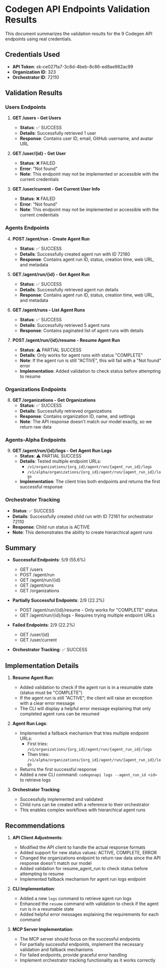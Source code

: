 # Codegen API Endpoints Validation Results

This document summarizes the validation results for the 9 Codegen API endpoints using real credentials.

## Credentials Used
- **API Token**: sk-ce027fa7-3c8d-4beb-8c86-ed8ae982ac99
- **Organization ID**: 323
- **Orchestrator ID**: 72110

## Validation Results

### Users Endpoints

1. **GET /users - Get Users**
   - **Status**: ✅ SUCCESS
   - **Details**: Successfully retrieved 1 user
   - **Response**: Contains user ID, email, GitHub username, and avatar URL

2. **GET /user/{id} - Get User**
   - **Status**: ❌ FAILED
   - **Error**: "Not found"
   - **Note**: This endpoint may not be implemented or accessible with the current credentials

3. **GET /user/current - Get Current User Info**
   - **Status**: ❌ FAILED
   - **Error**: "Not found"
   - **Note**: This endpoint may not be implemented or accessible with the current credentials

### Agents Endpoints

4. **POST /agent/run - Create Agent Run**
   - **Status**: ✅ SUCCESS
   - **Details**: Successfully created agent run with ID 72160
   - **Response**: Contains agent run ID, status, creation time, web URL, and metadata

5. **GET /agent/run/{id} - Get Agent Run**
   - **Status**: ✅ SUCCESS
   - **Details**: Successfully retrieved agent run details
   - **Response**: Contains agent run ID, status, creation time, web URL, and metadata

6. **GET /agent/runs - List Agent Runs**
   - **Status**: ✅ SUCCESS
   - **Details**: Successfully retrieved 5 agent runs
   - **Response**: Contains paginated list of agent runs with details

7. **POST /agent/run/{id}/resume - Resume Agent Run**
   - **Status**: ⚠️ PARTIAL SUCCESS
   - **Details**: Only works for agent runs with status "COMPLETE"
   - **Note**: If the agent run is still "ACTIVE", this will fail with a "Not found" error
   - **Implementation**: Added validation to check status before attempting to resume

### Organizations Endpoints

8. **GET /organizations - Get Organizations**
   - **Status**: ✅ SUCCESS
   - **Details**: Successfully retrieved organizations
   - **Response**: Contains organization ID, name, and settings
   - **Note**: The API response doesn't match our model exactly, so we return raw data

### Agents-Alpha Endpoints

9. **GET /agent/run/{id}/logs - Get Agent Run Logs**
   - **Status**: ⚠️ PARTIAL SUCCESS
   - **Details**: Tested multiple endpoint URLs:
     - `/v1/organizations/{org_id}/agent/run/{agent_run_id}/logs`
     - `/v1/alpha/organizations/{org_id}/agent/run/{agent_run_id}/logs`
   - **Implementation**: The client tries both endpoints and returns the first successful response

### Orchestrator Tracking

- **Status**: ✅ SUCCESS
- **Details**: Successfully created child run with ID 72161 for orchestrator 72110
- **Response**: Child run status is ACTIVE
- **Note**: This demonstrates the ability to create hierarchical agent runs

## Summary

- **Successful Endpoints**: 5/9 (55.6%)
  - GET /users
  - POST /agent/run
  - GET /agent/run/{id}
  - GET /agent/runs
  - GET /organizations

- **Partially Successful Endpoints**: 2/9 (22.2%)
  - POST /agent/run/{id}/resume - Only works for "COMPLETE" status
  - GET /agent/run/{id}/logs - Requires trying multiple endpoint URLs

- **Failed Endpoints**: 2/9 (22.2%)
  - GET /user/{id}
  - GET /user/current

- **Orchestrator Tracking**: ✅ SUCCESS

## Implementation Details

1. **Resume Agent Run**:
   - Added validation to check if the agent run is in a resumable state (status must be "COMPLETE")
   - If the agent run is still "ACTIVE", the client will raise an exception with a clear error message
   - The CLI will display a helpful error message explaining that only completed agent runs can be resumed

2. **Agent Run Logs**:
   - Implemented a fallback mechanism that tries multiple endpoint URLs:
     - First tries: `/v1/organizations/{org_id}/agent/run/{agent_run_id}/logs`
     - Then tries: `/v1/alpha/organizations/{org_id}/agent/run/{agent_run_id}/logs`
   - Returns the first successful response
   - Added a new CLI command: `codegenapi logs --agent_run_id <id>` to retrieve logs

3. **Orchestrator Tracking**:
   - Successfully implemented and validated
   - Child runs can be created with a reference to their orchestrator
   - This enables complex workflows with hierarchical agent runs

## Recommendations

1. **API Client Adjustments**:
   - Modified the API client to handle the actual response formats
   - Added support for new status values: ACTIVE, COMPLETE, ERROR
   - Changed the organizations endpoint to return raw data since the API response doesn't match our model
   - Added validation for resume_agent_run to check status before attempting to resume
   - Implemented fallback mechanism for agent run logs endpoint

2. **CLI Implementation**:
   - Added a new `logs` command to retrieve agent run logs
   - Enhanced the `resume` command with validation to check if the agent run is in a resumable state
   - Added helpful error messages explaining the requirements for each command

3. **MCP Server Implementation**:
   - The MCP server should focus on the successful endpoints
   - For partially successful endpoints, implement the necessary validation and fallback mechanisms
   - For failed endpoints, provide graceful error handling
   - Implement orchestrator tracking functionality as it works correctly

